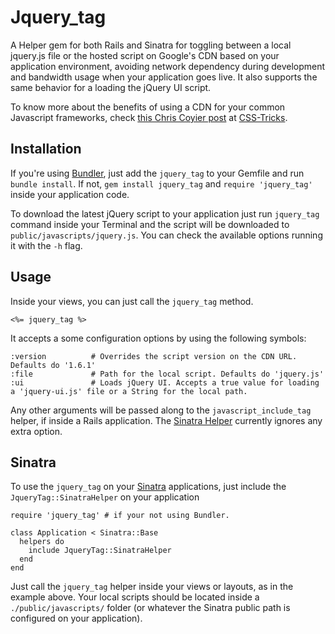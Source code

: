 # Jquery_tag
A Helper gem for both Rails and Sinatra for toggling between a local jquery.js file or the hosted script on Google's CDN based on your application environment, avoiding network dependency during development and bandwidth usage when your application goes live.
It also supports the same behavior for a loading the jQuery UI script.

To know more about the benefits of using a CDN for your common Javascript frameworks, check [this Chris Coyier post](http://css-tricks.com/google-cdn-naming/) at [CSS-Tricks](http://css-tricks.com).

## Installation
If you're using [Bundler](http://gembundler.com), just add the `jquery_tag` to your Gemfile and run `bundle install`. If not, `gem install jquery_tag` and `require 'jquery_tag'` inside your application code.

To download the latest jQuery script to your application just run `jquery_tag` command inside your Terminal and the script will be downloaded to `public/javascripts/jquery.js`. You can check the available options running it with the `-h` flag.

## Usage
Inside your views, you can just call the `jquery_tag` method.

    <%= jquery_tag %>

It accepts a some configuration options by using the following symbols:

    :version          # Overrides the script version on the CDN URL. Defaults do '1.6.1'
    :file             # Path for the local script. Defaults do 'jquery.js'
    :ui               # Loads jQuery UI. Accepts a true value for loading a 'jquery-ui.js' file or a String for the local path.

Any other arguments will be passed along to the `javascript_include_tag` helper, if inside a Rails application. The [Sinatra Helper](https://github.com/lucasmazza/jquery-tag/blob/master/lib/jquery_tag/helpers/sinatra_helper.rb) currently ignores any extra option.

## Sinatra
To use the `jquery_tag` on your [Sinatra](http://www.sinatrarb.com/) applications, just include the `JqueryTag::SinatraHelper` on your application

    require 'jquery_tag' # if your not using Bundler.

    class Application < Sinatra::Base
      helpers do
        include JqueryTag::SinatraHelper
      end
    end

Just call the `jquery_tag` helper inside your views or layouts, as in the example above. Your local scripts should be located inside a `./public/javascripts/` folder (or whatever the Sinatra public path is configured on your application).